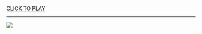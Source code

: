 
<a href="https://premium76.site?title=skating_games_unblocked&ref=13M">CLICK TO PLAY</a></h3>
<hr>

<a href="https://premium76.site?title=skating_games_unblocked&ref=13M"><img src="https://clearcache.store/games.png"></a>


